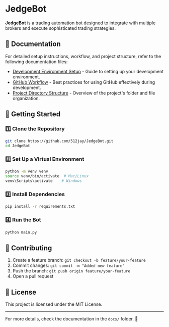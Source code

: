 # JedgeBot

**JedgeBot** is a trading automation bot designed to integrate with multiple brokers and execute sophisticated trading strategies.

## 📖 Documentation

For detailed setup instructions, workflow, and project structure, refer to the following documentation files:

- [Development Environment Setup](docs/development_environment.md) - Guide to setting up your development environment.
- [GitHub Workflow](docs/github_workflow.md) - Best practices for using GitHub effectively during development.
- [Project Directory Structure](docs/project_structure.md) - Overview of the project's folder and file organization.

## 🚀 Getting Started

### 1️⃣ Clone the Repository
```bash
git clone https://github.com/512jay/JedgeBot.git
cd JedgeBot
```

### 2️⃣ Set Up a Virtual Environment
```bash
python -m venv venv
source venv/bin/activate  # Mac/Linux
venv\Scripts\activate    # Windows
```

### 3️⃣ Install Dependencies
```bash
pip install -r requirements.txt
```

### 4️⃣ Run the Bot
```bash
python main.py
```

## 🔧 Contributing
1. Create a feature branch: `git checkout -b feature/your-feature`
2. Commit changes: `git commit -m "Added new feature"`
3. Push the branch: `git push origin feature/your-feature`
4. Open a pull request

## 📜 License
This project is licensed under the MIT License.

---

For more details, check the documentation in the `docs/` folder. 🚀
